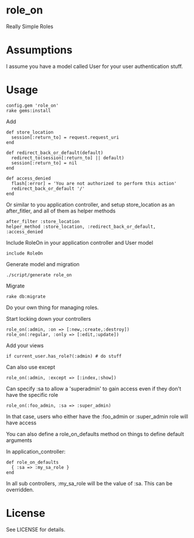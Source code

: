 # role_on

Really Simple Roles

# Assumptions

I assume you have a model called User for your user authentication stuff.

# Usage

    config.gem 'role_on'
    rake gems:install

Add

    def store_location
      session[:return_to] = request.request_uri
    end

    def redirect_back_or_default(default)
      redirect_to(session[:return_to] || default)
      session[:return_to] = nil
    end

    def access_denied
      flash[:error] = 'You are not authorized to perform this action'
      redirect_back_or_default '/'
    end

Or similar to you application controller, and setup store_location as an after_fitler, and all of them as helper methods

    after_filter :store_location
    helper_method :store_location, :redirect_back_or_default, :access_denied

Include RoleOn in your application controller and User model

    include RoleOn

Generate model and migration

    ./script/generate role_on

Migrate

    rake db:migrate

Do your own thing for managing roles.

Start locking down your controllers

    role_on(:admin, :on => [:new,:create,:destroy])
    role_on(:regular, :only => [:edit,:update])

Add your views

    if current_user.has_role?(:admin) # do stuff

Can also use except

    role_on(:admin, :except => [:index,:show])

Can specify :sa to allow a 'superadmin' to gain access even if they don't have the specific role

    role_on(:foo_admin, :sa => :super_admin)

In that case, users who either have the :foo_admin or :super_admin role will have access

You can also define a role_on_defaults method on things to define default arguments

In application_controller:

    def role_on_defaults
      { :sa => :my_sa_role }
    end

In all sub controllers, :my_sa_role will be the value of :sa. This can be overridden.

# License

See LICENSE for details.
